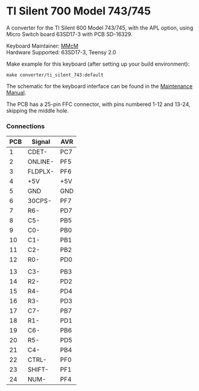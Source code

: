 # TI Silent 700 Model 743/745

A converter for the TI Silent 600 Model 743/745, with the APL option, using Micro Switch board 63SD17-3 with PCB SD-16329.

Keyboard Maintainer: [MMcM](https://github.com/MMcM)  
Hardware Supported: 63SD17-3, Teensy 2.0

Make example for this keyboard (after setting up your build environment):

    make converter/ti_silent_743:default

The schematic for the keyboard interface can be found in the [Maintenance Manual](https://archive.org/details/bitsavers_titerminalrC743KSR745PortableMaintenanceManualJul7_10425391/page/n136/mode/1up).

The PCB has a 25-pin FFC connector, with pins numbered 1-12 and 13-24, skipping the middle hole.

### Connections ###

| PCB | Signal              | AVR |
|-----|---------------------|-----|
| 1   | CDET-               | PC7 |
| 2   | ONLINE-             | PF5 |
| 3   | FLDPLX-             | PF6 |
| 4   | +5V                 | +5V |
| 5   | GND                 | GND |
| 6   | 30CPS-              | PF7 |
| 7   | R6-                 | PD7 |
| 8   | C5-                 | PB5 |
| 9   | C0-                 | PB0 |
| 10  | C1-                 | PB1 |
| 11  | C2-                 | PB2 |
| 12  | R0-                 | PD0 |
|     |                     |     |
| 13  | C3-                 | PB3 |
| 14  | R2-                 | PD2 |
| 15  | R4-                 | PD4 |
| 16  | R3-                 | PD3 |
| 17  | C7-                 | PB7 |
| 18  | R1-                 | PD1 |
| 19  | C6-                 | PB6 |
| 20  | R5-                 | PD5 |
| 21  | C4-                 | PB4 |
| 22  | CTRL-               | PF0 |
| 23  | SHIFT-              | PF1 |
| 24  | NUM-                | PF4 |
